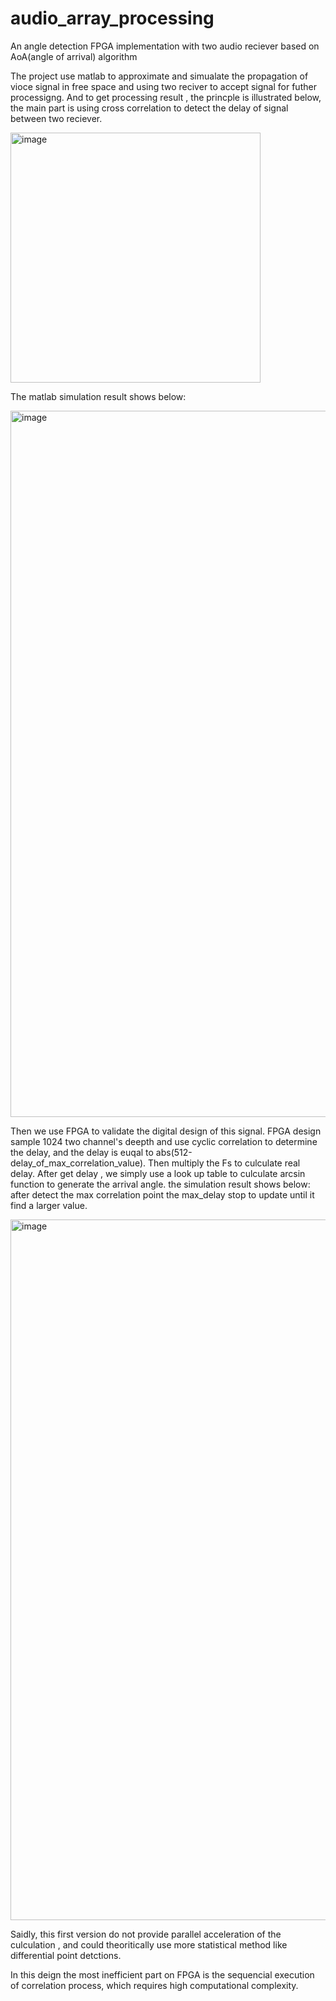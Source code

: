 # audio_array_processing
An angle detection FPGA implementation with two audio reciever based on AoA(angle of arrival) algorithm

The project use matlab to approximate and simualate the propagation of vioce signal in free space and using two reciver to accept signal for futher processigng.
And to get processing result , the princple is illustrated below, the main part is using cross correlation to detect the delay of signal between two reciever.

<img width="400" alt="image" src="https://github.com/taiqianguo/audio_array_processing/assets/58079218/6f676eed-b1fa-4372-94f2-407abddbe911">

 The matlab simulation result shows below:
 
<img width="1130" alt="image" src="https://github.com/taiqianguo/audio_array_processing/assets/58079218/1f56cba0-76af-4e53-b3f4-3427685b16b9">

Then we use FPGA to validate the digital design of this signal.
FPGA design sample 1024 two channel's deepth and use cyclic correlation to determine the delay, and the delay is euqal to abs(512-delay_of_max_correlation_value).
Then multiply the Fs to culculate real delay.
After get delay , we simply use a look up table to culculate arcsin function to generate the arrival angle.
the simulation result shows below: after detect the max correlation point the max_delay stop to update until it find a larger value.

<img width="1121" alt="image" src="https://github.com/taiqianguo/audio_array_processing/assets/58079218/cadbde5a-d5a5-45db-a17e-f230730b0a62">

Saidly, this first version do not provide parallel acceleration of the culculation , and could theoritically use more statistical method like differential point detctions.

In this deign the most inefficient part on FPGA is the sequencial execution of correlation process, which requires high computational complexity.
